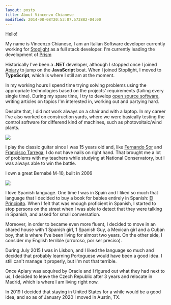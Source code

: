 ```yaml
---
layout: posts
title: About Vincenzo Chianese
modified: 2014-08-08T20:53:07.573882-04:00
---
```


Hello!

My name is Vincenzo Chianese, I am an Italian Software developer currently working for [Stoplight](https://stoplight.io) as a full stack developer. I'm currently leading the development of [Prism](https://stoplight.io/prism)

Historically I've been a **.NET** developer, although I stopped once I joined [Apiary](https://apiary.io) to jump on the **JavaScript** boat. When I joined Stoplight, I moved to **TypeScript**, which is where I still am at the moment.

In my working hours I spend time trying solving problems using the appropriate technologies based on the projects' requirements (failing every single time). During my spare time, I try to develop [open source software](https://github.com/XVincentX), writing articles on topics I'm interested in, working out and partying hard.

Despite that, I did not work always on a chair and with a laptop. In my career I've also worked on construction yards, where we were basically testing the control software for differend kind of machines, such as photovoltaic/wind plants.

![](https://i.imgur.com/BmGT3uE.jpg)

I play the classic guitar since I was 15 years old and, like [Fernando Sor](https://en.wikipedia.org/wiki/Fernando_Sor) and [Francisco Tarrega](https://en.wikipedia.org/wiki/Francisco_T%C3%A1rrega), I do not have nails on right hand. That brought me a lot of problems with my teachers while studying at National Conservatory, but I was always able to win the battle.

I own a great Bernabé M-10, built in 2006

![](https://i.imgur.com/JAyjOTu.jpg)

I love Spanish language. One time I was in Spain and I liked so much that language that I decided to buy a book for babies entirely in Spanish: [El Principito](https://es.wikipedia.org/wiki/El_principito). When I felt that was enough proficient in Spanish, I started to stop persons on the street when I was able to detect that they were talking in Spanish, and asked for small conversation. 

Moreover, in order to became even more fluent, I decided to move in an shared house with 1 Spanish girl, 1 Spanish Guy, a Mexican girl and a Cuban boy, that is where I've been living for almost two years. On the other side, I consider my English terrible (orroroso, por ser preciso).

During July 2015 I was in Lisbon, and I liked the language so much and decided that probably learning
Portoguese would have been a good idea. I still can't manage it properly, but I'm not that terrible.

Once Apiary was acquired by Oracle and I figured out what they had next to us, I decided to leave the Czech Republic after 3 years and relocate in Madrid, which is where I am living right now.

In 2019 I decided that staying in United States for a while would be a good idea, and so as of January 2020 I moved in Austin, TX.
